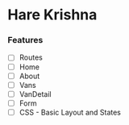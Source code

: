 # Hare Krishna

### Features

- [ ] Routes
- [ ] Home
- [ ] About
- [ ] Vans
- [ ] VanDetail
- [ ] Form
- [ ] CSS - Basic Layout and States
